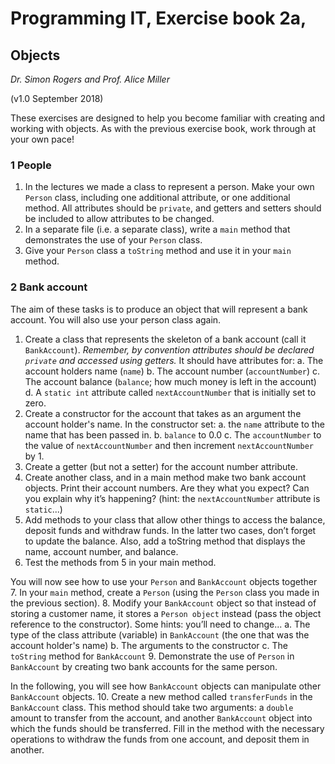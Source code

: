 # Programming IT, Exercise book 2a,

## Objects

_Dr. Simon Rogers and Prof. Alice Miller_

(v1.0 September 2018)

These exercises are designed to help you become familiar with creating and working with objects. As with the previous exercise book, work through at your own pace!

### 1 People

1. In the lectures we made a class to represent a person. Make your own `Person` class, including one additional attribute, or one additional method. All attributes should be `private`, and getters and setters should be included to allow attributes to be changed.
2. In a separate file (i.e. a separate class), write a `main` method that demonstrates the use of your `Person` class.
3. Give your `Person` class a `toString` method and use it in your `main` method.


### 2 Bank account

The aim of these tasks is to produce an object that will represent a bank account. You will also use your person class again.

1. Create a class that represents the skeleton of a bank account (call it `BankAccount`). _Remember, by convention attributes should be declared `private` and accessed using getters._ It should have attributes for:
  a. The account holders name (`name`)
  b. The account number (`accountNumber`)
  c. The account balance (`balance`; how much money is left in the account)
  d. A `static int` attribute called `nextAccountNumber` that is initially set to zero.
2. Create a constructor for the account that takes as an argument the account holder's name. In the constructor set:
  a. the `name` attribute to the name that has been passed in.
  b. `balance` to 0.0
  c. The `accountNumber` to the value of `nextAccountNumber` and then increment `nextAccountNumber` by 1.
3. Create a getter (but not a setter) for the account number attribute.
4. Create another class, and in a main method make two bank account objects. Print their account numbers. Are they what you expect? Can you explain why it’s happening? (hint: the `nextAccountNumber` attribute is `static`...)
5. Add methods to your class that allow other things to access the balance, deposit funds and withdraw funds. In the latter two cases, don’t forget to update the balance. Also, add a toString method that displays the name, account number, and balance.
6. Test the methods from 5 in your main method.

You will now see how to use your `Person` and `BankAccount` objects together
7. In your `main` method, create a `Person` (using the `Person` class you made in the previous section).
8. Modify your `BankAccount` object so that instead of storing a customer name, it stores a `Person object` instead (pass the object reference to the constructor). Some hints: you’ll need to change...
  a. The type of the class attribute (variable) in `BankAccount` (the one that was the account holder's name)
  b. The arguments to the constructor
  c. The `toString` method for `BankAccount`
9. Demonstrate the use of `Person` in `BankAccount` by creating two bank accounts for the same person.

In the following, you will see how `BankAccount` objects can manipulate other `BankAccount` objects.
10. Create a new method called `transferFunds` in the `BankAccount` class. This method should take two arguments: a `double` amount to transfer from the account, and another `BankAccount` object into which the funds should be transferred. Fill in the method with the necessary operations to withdraw the funds from one account, and deposit them in another.
